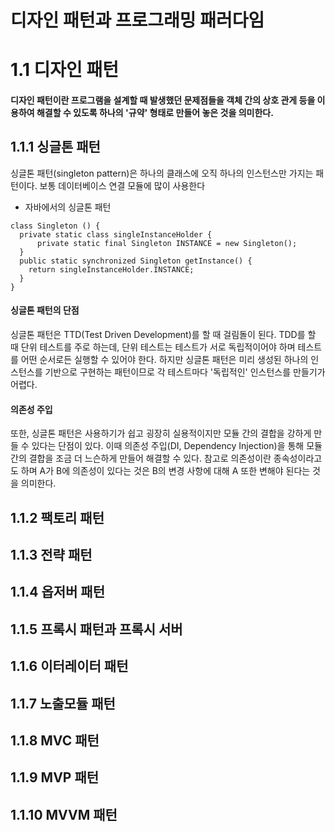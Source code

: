
# 디자인 패턴과 프로그래밍 패러다임

# 1.1 디자인 패턴  
#### 디자인 패턴이란 프로그램을 설계할 때 발생했던 문제점들을 객체 간의 상호 관게 등을 이용하여 해결할 수 있도록 하나의 '규약' 형태로 만들어 놓은 것을 의미한다.  
  

## 1.1.1 싱글톤 패턴
  싱글톤 패턴(singleton pattern)은 하나의 클래스에 오직 하나의 인스턴스만 가지는 패턴이다. 보통 데이터베이스 연결 모듈에 많이 사용한다  
  
- 자바에서의 싱글톤 패턴 
```
class Singleton () {
  private static class singleInstanceHolder {
      private static final Singleton INSTANCE = new Singleton();
  }
  public static synchronized Singleton getInstance() {
    return singleInstanceHolder.INSTANCE;
  }
}
```
#### 싱글톤 패턴의 단점 
싱글톤 패턴은 TTD(Test Driven Development)를 할 때 걸림돌이 된다. TDD를 할 때 단위 테스트를 주로 하는데, 단위 테스트는 테스트가 서로 독립적이어야 하며 테스트를 어떤 순서로든 실행할 수 있어야 한다. 하지만 싱글톤 패턴은 미리 생성된 하나의 인스턴스를 기반으로 구현하는 패턴이므로 각 테스트마다 '독립적인' 인스턴스를 만들기가 어렵다.
#### 의존성 주입
또한, 싱글톤 패턴은 사용하기가 쉽고 굉장히 실용적이지만 모듈 간의 결합을 강하게 만들 수 있다는 단점이 있다. 이때 의존성 주입(DI, Dependency Injection)을 통해 모듈간의 결합을 조금 더 느슨하게 만들어 해결할 수 있다. 참고로 의존성이란 종속성이라고도 하며 A가 B에 의존성이 있다는 것은 B의 변경 사항에 대해 A 또한 변해야 된다는 것을 의미한다. 

## 1.1.2 팩토리 패턴
  
## 1.1.3 전략 패턴
## 1.1.4 옵저버 패턴
## 1.1.5 프록시 패턴과 프록시 서버
## 1.1.6 이터레이터 패턴
## 1.1.7 노출모듈 패턴
## 1.1.8 MVC 패턴
## 1.1.9 MVP 패턴
## 1.1.10 MVVM 패턴 
